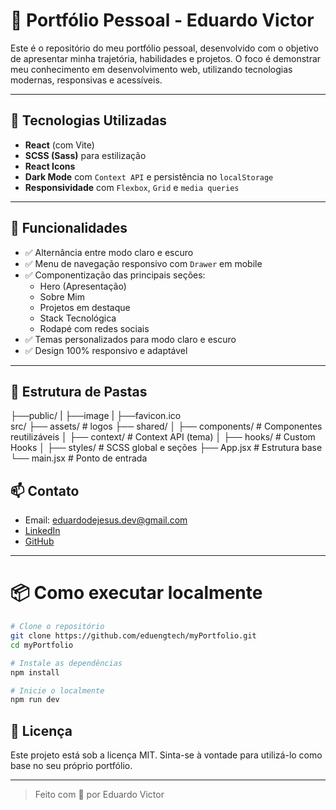 # 💼 Portfólio Pessoal - Eduardo Victor

Este é o repositório do meu portfólio pessoal, desenvolvido com o objetivo de apresentar minha trajetória, habilidades e projetos. O foco é demonstrar meu conhecimento em desenvolvimento web, utilizando tecnologias modernas, responsivas e acessíveis.

---

## 🚀 Tecnologias Utilizadas

- **React** (com Vite)
- **SCSS (Sass)** para estilização
- **React Icons**
- **Dark Mode** com `Context API` e persistência no `localStorage`
- **Responsividade** com `Flexbox`, `Grid` e `media queries`

---

## 📄 Funcionalidades

- ✅ Alternância entre modo claro e escuro
- ✅ Menu de navegação responsivo com `Drawer` em mobile
- ✅ Componentização das principais seções:
  - Hero (Apresentação)
  - Sobre Mim
  - Projetos em destaque
  - Stack Tecnológica
  - Rodapé com redes sociais
- ✅ Temas personalizados para modo claro e escuro
- ✅ Design 100% responsivo e adaptável

---

## 📁 Estrutura de Pastas
├──public/
|   ├──image
|   ├──favicon.ico    
src/
├── assets/ # logos
├── shared/
│ ├── components/ # Componentes reutilizáveis
│ ├── context/ # Context API (tema)
│ ├── hooks/ # Custom Hooks
│ ├── styles/ # SCSS global e seções
├── App.jsx # Estrutura base
└── main.jsx # Ponto de entrada

## 📫 Contato

- Email: eduardodejesus.dev@gmail.com
- [LinkedIn](https://www.linkedin.com/in/eduardovictor/)
- [GitHub](https://github.com/eduengtech)

---

# 📦 Como executar localmente

```bash
# Clone o repositório
git clone https://github.com/eduengtech/myPortfolio.git
cd myPortfolio

# Instale as dependências
npm install

# Inicie o localmente
npm run dev
```

## 📝 Licença

Este projeto está sob a licença MIT. Sinta-se à vontade para utilizá-lo como base no seu próprio portfólio.

---

> Feito com 💙 por Eduardo Victor